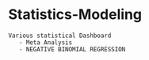 # Statistics-Modeling

    Various statistical Dashboard
       - Meta Analysis
       - NEGATIVE BINOMIAL REGRESSION 

